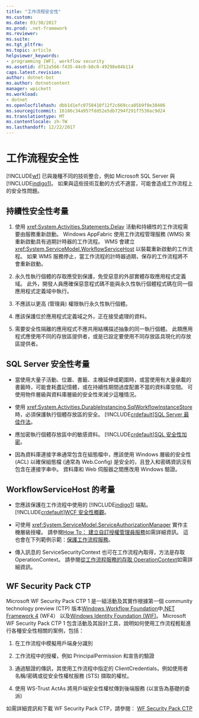 ```yaml
---
title: "工作流程安全性"
ms.custom: 
ms.date: 03/30/2017
ms.prod: .net-framework
ms.reviewer: 
ms.suite: 
ms.tgt_pltfrm: 
ms.topic: article
helpviewer_keywords:
- programming [WF], workflow security
ms.assetid: d712a566-f435-44c0-b8c0-49298e84b114
caps.latest.revision: 
author: dotnet-bot
ms.author: dotnetcontent
manager: wpickett
ms.workload:
- dotnet
ms.openlocfilehash: dbb1d1efc0758410f12f2c669cca85b9f0e38406
ms.sourcegitcommit: 16186c34a957fdd52e5db7294f291f7530ac9d24
ms.translationtype: MT
ms.contentlocale: zh-TW
ms.lasthandoff: 12/22/2017
---
```

# <a name="workflow-security"></a>工作流程安全性
[!INCLUDE[wf](../../../includes/wf-md.md)] 已與幾種不同的技術整合，例如 Microsoft SQL Server 與 [!INCLUDE[indigo1](../../../includes/indigo1-md.md)]。 如果與這些技術互動的方式不適當，可能會造成工作流程上的安全性問題。  
  
## <a name="persistence-security-concerns"></a>持續性安全性考量  
  
1.  使用 <xref:System.Activities.Statements.Delay> 活動和持續性的工作流程需要由服務重新啟動。 Windows AppFabric 使用工作流程管理服務 (WMS) 來重新啟動具有過期計時器的工作流程。 WMS 會建立 <xref:System.ServiceModel.WorkflowServiceHost> 以裝載重新啟動的工作流程。 如果 WMS 服務停止，當工作流程的計時器過期，保存的工作流程將不會重新啟動。  
  
2.  永久性執行個體的存取應受到保護，免受惡意的外部實體存取應用程式定義域。 此外，開發人員應確保惡意程式碼不能與永久性執行個體程式碼在同一個應用程式定義域中執行。  
  
3.  不應該以更高 (管理員) 權限執行永久性執行個體。  
  
4.  應該保護位於應用程式定義域之外，正在接受處理的資料。  
  
5.  需要安全性隔離的應用程式不應共用結構描述抽象的同一執行個體。 此類應用程式應使用不同的存放區提供者，或是已設定要使用不同存放區具現化的存放區提供者。  
  
## <a name="sql-server-security-concerns"></a>SQL Server 安全性考量  
  
-   當使用大量子活動、位置、書籤、主機延伸或範圍時，或當使用有大量承載的書籤時，可能會耗盡記憶體，或在持續性期間過度配置不當的資料庫空間。 可使用物件層級與資料庫層級的安全性來減少這種情況。  
  
-   使用 <xref:System.Activities.DurableInstancing.SqlWorkflowInstanceStore> 時，必須保護執行個體存放區的安全。 [!INCLUDE[crdefault](../../../includes/crdefault-md.md)][SQL Server 最佳作法](http://go.microsoft.com/fwlink/?LinkId=164972)。  
  
-   應加密執行個體存放區中的敏感資料。 [!INCLUDE[crdefault](../../../includes/crdefault-md.md)][SQL 安全性加密](http://go.microsoft.com/fwlink/?LinkId=164976)。  
  
-   因為資料庫連接字串通常包含在組態檔中，應該使用 Windows 層級的安全性 (ACL) 以確保組態檔 (通常為 Web.Config) 是安全的，且登入和密碼資訊沒有包含在連接字串中。 資料庫和 Web 伺服器之間應改用 Windows 驗證。  
  
## <a name="considerations-for-workflowservicehost"></a>WorkflowServiceHost 的考量  
  
-   您應該保護在工作流程中使用的 [!INCLUDE[indigo1](../../../includes/indigo1-md.md)] 端點。 [!INCLUDE[crdefault](../../../includes/crdefault-md.md)][WCF 安全性概觀](http://go.microsoft.com/fwlink/?LinkID=164975)。  
  
-   可使用 <xref:System.ServiceModel.ServiceAuthorizationManager> 實作主機層級授權。 請參閱[How To： 建立自訂授權管理員服務](http://go.microsoft.com/fwlink/?LinkId=192228)如需詳細資訊。 這也會在下列範例示範：[保護工作流程服務](../../../docs/framework/windows-workflow-foundation/samples/securing-workflow-services.md)。  
  
-   傳入訊息的 ServiceSecurityContext 也可在工作流程內取得，方法是存取 OperationContext。  請參閱[從工作流程服務的存取 OperationContext](../../../docs/framework/wcf/feature-details/accessing-operationcontext-from-a-workflow-service.md)如需詳細資訊。  
  
## <a name="wf-security-pack-ctp"></a>WF Security Pack CTP  
 Microsoft WF Security Pack CTP 1 是一組活動及其實作根據第一個 community technology preview (CTP) 版本[Windows Workflow Foundation](http://msdn.microsoft.com/netframework/aa663328.aspx)中[.NET Framework 4](http://msdn.microsoft.com/netframework/default.aspx) (WF4） 以及[Windows Identity Foundation (WIF)](http://msdn.microsoft.com/security/aa570351.aspx)。  Microsoft WF Security Pack CTP 1 包含活動及其設計工具，說明如何使用工作流程輕鬆進行各種安全性相關的案例，包括：  
  
1.  在工作流程中模擬用戶端身分識別  
  
2.  工作流程中的授權，例如 PrincipalPermission 和宣告的驗證  
  
3.  通過驗證的傳訊，其使用工作流程中指定的 ClientCredentials，例如使用者名稱/密碼或從安全性權杖服務 (STS) 擷取的權杖。  
  
4.  使用 WS-Trust ActAs 將用戶端安全性權杖傳到後端服務 (以宣告為基礎的委派)  
  
如需詳細資訊和下載 WF Security Pack CTP，請參閱： [WF Security Pack CTP](http://wf.codeplex.com/releases/view/48114)